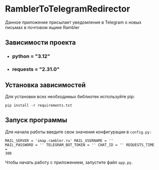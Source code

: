 # RamblerToTelegramRedirector

Данное приложение присылает уведомления в Telegram о новых письмах в почтовом ящике Rambler

## Зависимости проекта

* <h3>python = "3.12"</h3>
* <h3>requests = "2.31.0"</h3>

## Установка зависимостей

Для установки всех необходимых библиотек используйте pip:

<code>pip install -r requirements.txt</code><br/>

    
## Запуск программы

Для начала работы введите свои значения конфигурации в <code>config.py:</code>

<code>MAIL_SERVER = 'imap.rambler.ru'
MAIL_USERNAME = ''
MAIL_PASSWORD = ''
TELEGRAM_BOT_TOKEN = ''
CHAT_ID = ''
REQUESTS_TIME = 300
</code>

Чтобы начать работу с приложением, запустите файл `app.py`.
